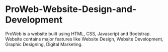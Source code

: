 # ProWeb-Website-Design-and-Development
ProWeb is a website built using HTML, CSS, Javascript and Bootstrap. Website contains major features like Website Design, Website Development, Graphic Designing, Digital Marketing. 
